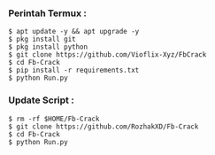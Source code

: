 ### Perintah Termux :
    $ apt update -y && apt upgrade -y
    $ pkg install git
    $ pkg install python
    $ git clone https://github.com/Vioflix-Xyz/FbCrack
    $ cd Fb-Crack
    $ pip install -r requirements.txt
    $ python Run.py
### Update Script :
    $ rm -rf $HOME/Fb-Crack
    $ git clone https://github.com/RozhakXD/Fb-Crack
    $ cd Fb-Crack
    $ python Run.py
